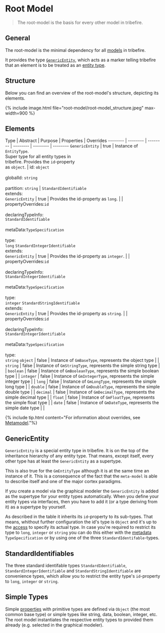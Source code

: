 # Root Model
>The root-model is the basis for every other model in tribefire.

## General
The root-model is the minimal dependency for all <a href="#" data-toggle="tooltip" data-original-title="{{site.data.glossary.model}}">models</a> in tribefire. 

It provides the type <a href="#" data-toggle="tooltip" data-original-title="{{site.data.glossary.generic_entity}}">`GenericEntity`</a>, which acts as a marker telling tribefire that an element is to be treated as an <a href="#" data-toggle="tooltip" data-original-title="{{site.data.glossary.entity_type}}">entity type</a>.

## Structure
Below you can find an overview of the root-model's structure, depicting its elements.

{% include image.html file="root-model/root-model_structure.jpeg" max-width=900 %}

## Elements
<div class="datatable-begin"></div>

Type | Abstract | Purpose | Properties | Overrides
-------- | -------- | -------- | -------- | --------  | -------- 
`GenericEntity` | true | Instance of `EntityType`.<br>Super type for all entity types in<br>tribefire. Provides the `id`-property<br>as `object`. | id: `object`<br><br>globalId: `string`<br><br>partition: `string` | 
`StandardIdentifiable`<br>extends:<br>`GenericEntity` | true | Provides the id-property as `long`. | | propertyOverrides:`id`<br><br>declaringTypeInfo:<br>`StandardIdentifiable`<br><br>metaData:`TypeSpecification`<br><br>type:<br>`long`
`StandardIntegerIdentifiable`<br>extends:<br>`GenericEntity` | true | Provides the id-property as `integer`. | | propertyOverrides:`id`<br><br>declaringTypeInfo:<br>`StandardIntegerIdentifiable`<br><br>metaData:`TypeSpecification`<br><br>type:<br>`integer`
`StandardStringIdentifiable`<br>extends:<br>`GenericEntity` | true | Provides the id-property as `string`. | | propertyOverrides:`id`<br><br>declaringTypeInfo:<br>`StandardIntegerIdentifiable`<br><br>metaData:`TypeSpecification`<br><br>type:<br>`string`
`object` | false | Instance of `GmBaseType`, represents the object type | |
`string` | false | Instance of `GmStringType`, represents the simple string type | |
`boolean` | false | Instance of `GmBooleanType`, represents the simple boolean type | |
`integer` | false | Instance of `GmIntegerType`, represents the simple integer type | |
`long` | false | Instance of `GmLongType`, represents the simple long type | |
`double` | false | Instance of `GmDoubleType`, represents the simple double type | |
`decimal` | false | Instance of `GmDecimalType`, represents the simple decimal type | |
`float` | false | Instance of `GmFloatType`, represents the simple float type | |
`date` | false | Instance of `GmDateType`, represents the simple date type | |

<div class="datatable-end"></div>

{% include tip.html content="For information about overrides, see [Metamodel](metamodel.html)."%}

## GenericEntity
`GenericEntity` is a special entity type in tribefire. It is on the top of the inheritance hierarchy of any entity type. That means, except itself, every other type has at least the `GenericEntity` as a supertype. 

This is also true for the `GmEntityType` although it is at the same time an instance of it. This is a consequence of the fact that the `meta-model` is able to describe itself and one of the major cortex paradigms. 

If you create a model via the graphical modeler the `GenericEntity` is added as the supertype for your entity types automatically. When you define your entity types via interfaces, then you have to add it (or a type deriving from it) as a supertype by yourself.

As described in the table it inherits its `id`-property to its sub-types. That means, whithout further configuration the id's type is `Object` and it's up to the <a href="#" data-toggle="tooltip" data-original-title="{{site.data.glossary.access}}">access</a> to specify its actual type. In case you're required to restrict its type to `long`, `integer` or `string` you can do this either with the <a href="#" data-toggle="tooltip" data-original-title="{{site.data.glossary.metadata}}">metadata</a> `TypeSpecification` or by using one of the three `StandardIdentifable`-types.

## StandardIdentifiables
The three standard identifable types `StandardIdentifiable`, `StandardIntegerIdentifiable` and `StandardStringIdentifiable` are convenience types, which allow you to restrict the entity type's `id`-property to `long`, `integer` or `string`.

## Simple Types
Simple <a href="#" data-toggle="tooltip" data-original-title="{{site.data.glossary.property}}">properties</a> with primitive types are defined via `Object` (the most common base type) or simple types like string, data, boolean, integer, etc. The root model instantiates the respective entity types to provided them already (e.g. selected in the graphical modeler).
